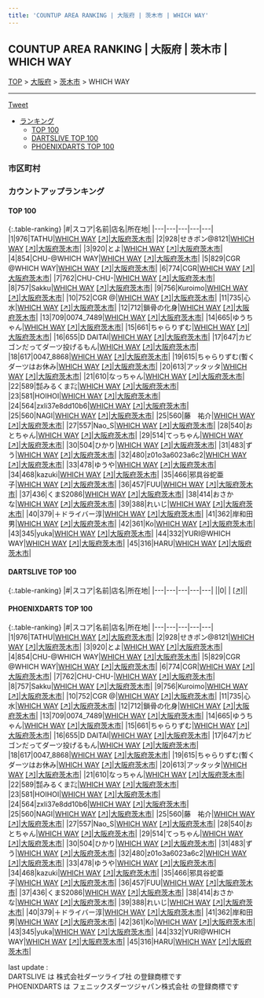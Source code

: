 ```yaml
---
title: 'COUNTUP AREA RANKING | 大阪府 | 茨木市 | WHICH WAY'
---
```

## COUNTUP AREA RANKING | 大阪府 | 茨木市 | WHICH WAY

[TOP](/darts/rank/) > [大阪府](/darts/rank/大阪府/) > [茨木市](/darts/rank/大阪府/茨木市/) > WHICH WAY

___

<a href="https://twitter.com/share?ref_src=twsrc%5Etfw" data-text="COUNTUP AREA RANKING | 大阪府茨木市WHICH WAY" class="twitter-share-button" data-hashtags="DARTSLIVE,PHOENIXDARTS,darts,ダーツ" data-show-count="false">Tweet</a>

* [ランキング](#カウントアップランキング)
    * [TOP 100](#top-100)
    * [DARTSLIVE TOP 100](#dartslive-top-100)
    * [PHOENIXDARTS TOP 100](#phoenixdarts-top-100)

### 市区町村

<ul>

</ul>

### カウントアップランキング

#### TOP 100



{:.table-ranking}
|#|スコア|名前|店名|所在地|
|---|---|---|---|---|
|1|976|<span class="rank-name-pd">TATHU</span>|<a href="/darts/rank/shops/68667.html">WHICH WAY</a> <a href="https://vs.phoenixdarts.com/jp/shop/shopDetailInfo/s_68667?s_seq=68667">[↗]</a>|<a href="/darts/rank/大阪府/茨木市">大阪府茨木市</a>|
|2|928|<span class="rank-name-pd">せきポン@8121</span>|<a href="/darts/rank/shops/68667.html">WHICH WAY</a> <a href="https://vs.phoenixdarts.com/jp/shop/shopDetailInfo/s_68667?s_seq=68667">[↗]</a>|<a href="/darts/rank/大阪府/茨木市">大阪府茨木市</a>|
|3|920|<span class="rank-name-pd">とよ</span>|<a href="/darts/rank/shops/68667.html">WHICH WAY</a> <a href="https://vs.phoenixdarts.com/jp/shop/shopDetailInfo/s_68667?s_seq=68667">[↗]</a>|<a href="/darts/rank/大阪府/茨木市">大阪府茨木市</a>|
|4|854|<span class="rank-name-pd">CHU-@WHICH WAY</span>|<a href="/darts/rank/shops/68667.html">WHICH WAY</a> <a href="https://vs.phoenixdarts.com/jp/shop/shopDetailInfo/s_68667?s_seq=68667">[↗]</a>|<a href="/darts/rank/大阪府/茨木市">大阪府茨木市</a>|
|5|829|<span class="rank-name-pd">CGR @WHICH WAY</span>|<a href="/darts/rank/shops/68667.html">WHICH WAY</a> <a href="https://vs.phoenixdarts.com/jp/shop/shopDetailInfo/s_68667?s_seq=68667">[↗]</a>|<a href="/darts/rank/大阪府/茨木市">大阪府茨木市</a>|
|6|774|<span class="rank-name-pd">CGR</span>|<a href="/darts/rank/shops/68667.html">WHICH WAY</a> <a href="https://vs.phoenixdarts.com/jp/shop/shopDetailInfo/s_68667?s_seq=68667">[↗]</a>|<a href="/darts/rank/大阪府/茨木市">大阪府茨木市</a>|
|7|762|<span class="rank-name-pd">CHU-CHU-</span>|<a href="/darts/rank/shops/68667.html">WHICH WAY</a> <a href="https://vs.phoenixdarts.com/jp/shop/shopDetailInfo/s_68667?s_seq=68667">[↗]</a>|<a href="/darts/rank/大阪府/茨木市">大阪府茨木市</a>|
|8|757|<span class="rank-name-pd">Sakku</span>|<a href="/darts/rank/shops/68667.html">WHICH WAY</a> <a href="https://vs.phoenixdarts.com/jp/shop/shopDetailInfo/s_68667?s_seq=68667">[↗]</a>|<a href="/darts/rank/大阪府/茨木市">大阪府茨木市</a>|
|9|756|<span class="rank-name-pd">Kuroimo</span>|<a href="/darts/rank/shops/68667.html">WHICH WAY</a> <a href="https://vs.phoenixdarts.com/jp/shop/shopDetailInfo/s_68667?s_seq=68667">[↗]</a>|<a href="/darts/rank/大阪府/茨木市">大阪府茨木市</a>|
|10|752|<span class="rank-name-pd">CGR @</span>|<a href="/darts/rank/shops/68667.html">WHICH WAY</a> <a href="https://vs.phoenixdarts.com/jp/shop/shopDetailInfo/s_68667?s_seq=68667">[↗]</a>|<a href="/darts/rank/大阪府/茨木市">大阪府茨木市</a>|
|11|735|<span class="rank-name-pd">心水</span>|<a href="/darts/rank/shops/68667.html">WHICH WAY</a> <a href="https://vs.phoenixdarts.com/jp/shop/shopDetailInfo/s_68667?s_seq=68667">[↗]</a>|<a href="/darts/rank/大阪府/茨木市">大阪府茨木市</a>|
|12|712|<span class="rank-name-pd">鎖骨の化身</span>|<a href="/darts/rank/shops/68667.html">WHICH WAY</a> <a href="https://vs.phoenixdarts.com/jp/shop/shopDetailInfo/s_68667?s_seq=68667">[↗]</a>|<a href="/darts/rank/大阪府/茨木市">大阪府茨木市</a>|
|13|709|<span class="rank-name-pd">0074_7489</span>|<a href="/darts/rank/shops/68667.html">WHICH WAY</a> <a href="https://vs.phoenixdarts.com/jp/shop/shopDetailInfo/s_68667?s_seq=68667">[↗]</a>|<a href="/darts/rank/大阪府/茨木市">大阪府茨木市</a>|
|14|665|<span class="rank-name-pd">ゆうちゃん</span>|<a href="/darts/rank/shops/68667.html">WHICH WAY</a> <a href="https://vs.phoenixdarts.com/jp/shop/shopDetailInfo/s_68667?s_seq=68667">[↗]</a>|<a href="/darts/rank/大阪府/茨木市">大阪府茨木市</a>|
|15|661|<span class="rank-name-pd">ちゃらりずむ</span>|<a href="/darts/rank/shops/68667.html">WHICH WAY</a> <a href="https://vs.phoenixdarts.com/jp/shop/shopDetailInfo/s_68667?s_seq=68667">[↗]</a>|<a href="/darts/rank/大阪府/茨木市">大阪府茨木市</a>|
|16|655|<span class="rank-name-pd">D DAITAI</span>|<a href="/darts/rank/shops/68667.html">WHICH WAY</a> <a href="https://vs.phoenixdarts.com/jp/shop/shopDetailInfo/s_68667?s_seq=68667">[↗]</a>|<a href="/darts/rank/大阪府/茨木市">大阪府茨木市</a>|
|17|647|<span class="rank-name-pd">カビゴンだってダーツ投げるもん</span>|<a href="/darts/rank/shops/68667.html">WHICH WAY</a> <a href="https://vs.phoenixdarts.com/jp/shop/shopDetailInfo/s_68667?s_seq=68667">[↗]</a>|<a href="/darts/rank/大阪府/茨木市">大阪府茨木市</a>|
|18|617|<span class="rank-name-pd">0047_8868</span>|<a href="/darts/rank/shops/68667.html">WHICH WAY</a> <a href="https://vs.phoenixdarts.com/jp/shop/shopDetailInfo/s_68667?s_seq=68667">[↗]</a>|<a href="/darts/rank/大阪府/茨木市">大阪府茨木市</a>|
|19|615|<span class="rank-name-pd">ちゃらりずむ(暫くダーツはお休み</span>|<a href="/darts/rank/shops/68667.html">WHICH WAY</a> <a href="https://vs.phoenixdarts.com/jp/shop/shopDetailInfo/s_68667?s_seq=68667">[↗]</a>|<a href="/darts/rank/大阪府/茨木市">大阪府茨木市</a>|
|20|613|<span class="rank-name-pd">アッタッタ</span>|<a href="/darts/rank/shops/68667.html">WHICH WAY</a> <a href="https://vs.phoenixdarts.com/jp/shop/shopDetailInfo/s_68667?s_seq=68667">[↗]</a>|<a href="/darts/rank/大阪府/茨木市">大阪府茨木市</a>|
|21|610|<span class="rank-name-pd">なっちゃん</span>|<a href="/darts/rank/shops/68667.html">WHICH WAY</a> <a href="https://vs.phoenixdarts.com/jp/shop/shopDetailInfo/s_68667?s_seq=68667">[↗]</a>|<a href="/darts/rank/大阪府/茨木市">大阪府茨木市</a>|
|22|589|<span class="rank-name-pd">㍿みるくま㌠</span>|<a href="/darts/rank/shops/68667.html">WHICH WAY</a> <a href="https://vs.phoenixdarts.com/jp/shop/shopDetailInfo/s_68667?s_seq=68667">[↗]</a>|<a href="/darts/rank/大阪府/茨木市">大阪府茨木市</a>|
|23|581|<span class="rank-name-pd">HOIHOI</span>|<a href="/darts/rank/shops/68667.html">WHICH WAY</a> <a href="https://vs.phoenixdarts.com/jp/shop/shopDetailInfo/s_68667?s_seq=68667">[↗]</a>|<a href="/darts/rank/大阪府/茨木市">大阪府茨木市</a>|
|24|564|<span class="rank-name-pd">zxli37e8dd10b6</span>|<a href="/darts/rank/shops/68667.html">WHICH WAY</a> <a href="https://vs.phoenixdarts.com/jp/shop/shopDetailInfo/s_68667?s_seq=68667">[↗]</a>|<a href="/darts/rank/大阪府/茨木市">大阪府茨木市</a>|
|25|560|<span class="rank-name-pd">NAGI</span>|<a href="/darts/rank/shops/68667.html">WHICH WAY</a> <a href="https://vs.phoenixdarts.com/jp/shop/shopDetailInfo/s_68667?s_seq=68667">[↗]</a>|<a href="/darts/rank/大阪府/茨木市">大阪府茨木市</a>|
|25|560|<span class="rank-name-pd">藤　祐介</span>|<a href="/darts/rank/shops/68667.html">WHICH WAY</a> <a href="https://vs.phoenixdarts.com/jp/shop/shopDetailInfo/s_68667?s_seq=68667">[↗]</a>|<a href="/darts/rank/大阪府/茨木市">大阪府茨木市</a>|
|27|557|<span class="rank-name-pd">Nao_S</span>|<a href="/darts/rank/shops/68667.html">WHICH WAY</a> <a href="https://vs.phoenixdarts.com/jp/shop/shopDetailInfo/s_68667?s_seq=68667">[↗]</a>|<a href="/darts/rank/大阪府/茨木市">大阪府茨木市</a>|
|28|540|<span class="rank-name-pd">おとちゃん</span>|<a href="/darts/rank/shops/68667.html">WHICH WAY</a> <a href="https://vs.phoenixdarts.com/jp/shop/shopDetailInfo/s_68667?s_seq=68667">[↗]</a>|<a href="/darts/rank/大阪府/茨木市">大阪府茨木市</a>|
|29|514|<span class="rank-name-pd">てっちゃん</span>|<a href="/darts/rank/shops/68667.html">WHICH WAY</a> <a href="https://vs.phoenixdarts.com/jp/shop/shopDetailInfo/s_68667?s_seq=68667">[↗]</a>|<a href="/darts/rank/大阪府/茨木市">大阪府茨木市</a>|
|30|504|<span class="rank-name-pd">ひかり</span>|<a href="/darts/rank/shops/68667.html">WHICH WAY</a> <a href="https://vs.phoenixdarts.com/jp/shop/shopDetailInfo/s_68667?s_seq=68667">[↗]</a>|<a href="/darts/rank/大阪府/茨木市">大阪府茨木市</a>|
|31|483|<span class="rank-name-pd">ずう</span>|<a href="/darts/rank/shops/68667.html">WHICH WAY</a> <a href="https://vs.phoenixdarts.com/jp/shop/shopDetailInfo/s_68667?s_seq=68667">[↗]</a>|<a href="/darts/rank/大阪府/茨木市">大阪府茨木市</a>|
|32|480|<span class="rank-name-pd">z01o3a6023a6c2</span>|<a href="/darts/rank/shops/68667.html">WHICH WAY</a> <a href="https://vs.phoenixdarts.com/jp/shop/shopDetailInfo/s_68667?s_seq=68667">[↗]</a>|<a href="/darts/rank/大阪府/茨木市">大阪府茨木市</a>|
|33|478|<span class="rank-name-pd">ゆうや</span>|<a href="/darts/rank/shops/68667.html">WHICH WAY</a> <a href="https://vs.phoenixdarts.com/jp/shop/shopDetailInfo/s_68667?s_seq=68667">[↗]</a>|<a href="/darts/rank/大阪府/茨木市">大阪府茨木市</a>|
|34|468|<span class="rank-name-pd">kazuki</span>|<a href="/darts/rank/shops/68667.html">WHICH WAY</a> <a href="https://vs.phoenixdarts.com/jp/shop/shopDetailInfo/s_68667?s_seq=68667">[↗]</a>|<a href="/darts/rank/大阪府/茨木市">大阪府茨木市</a>|
|35|466|<span class="rank-name-pd">邪具谷蛇亜子</span>|<a href="/darts/rank/shops/68667.html">WHICH WAY</a> <a href="https://vs.phoenixdarts.com/jp/shop/shopDetailInfo/s_68667?s_seq=68667">[↗]</a>|<a href="/darts/rank/大阪府/茨木市">大阪府茨木市</a>|
|36|457|<span class="rank-name-pd">FUU</span>|<a href="/darts/rank/shops/68667.html">WHICH WAY</a> <a href="https://vs.phoenixdarts.com/jp/shop/shopDetailInfo/s_68667?s_seq=68667">[↗]</a>|<a href="/darts/rank/大阪府/茨木市">大阪府茨木市</a>|
|37|436|<span class="rank-name-pd">くまS2086</span>|<a href="/darts/rank/shops/68667.html">WHICH WAY</a> <a href="https://vs.phoenixdarts.com/jp/shop/shopDetailInfo/s_68667?s_seq=68667">[↗]</a>|<a href="/darts/rank/大阪府/茨木市">大阪府茨木市</a>|
|38|414|<span class="rank-name-pd">おさかな</span>|<a href="/darts/rank/shops/68667.html">WHICH WAY</a> <a href="https://vs.phoenixdarts.com/jp/shop/shopDetailInfo/s_68667?s_seq=68667">[↗]</a>|<a href="/darts/rank/大阪府/茨木市">大阪府茨木市</a>|
|39|388|<span class="rank-name-pd">れいじ</span>|<a href="/darts/rank/shops/68667.html">WHICH WAY</a> <a href="https://vs.phoenixdarts.com/jp/shop/shopDetailInfo/s_68667?s_seq=68667">[↗]</a>|<a href="/darts/rank/大阪府/茨木市">大阪府茨木市</a>|
|40|379|<span class="rank-name-pd">＋ドライバー淳</span>|<a href="/darts/rank/shops/68667.html">WHICH WAY</a> <a href="https://vs.phoenixdarts.com/jp/shop/shopDetailInfo/s_68667?s_seq=68667">[↗]</a>|<a href="/darts/rank/大阪府/茨木市">大阪府茨木市</a>|
|41|362|<span class="rank-name-pd">岸和田男</span>|<a href="/darts/rank/shops/68667.html">WHICH WAY</a> <a href="https://vs.phoenixdarts.com/jp/shop/shopDetailInfo/s_68667?s_seq=68667">[↗]</a>|<a href="/darts/rank/大阪府/茨木市">大阪府茨木市</a>|
|42|361|<span class="rank-name-pd">Ko</span>|<a href="/darts/rank/shops/68667.html">WHICH WAY</a> <a href="https://vs.phoenixdarts.com/jp/shop/shopDetailInfo/s_68667?s_seq=68667">[↗]</a>|<a href="/darts/rank/大阪府/茨木市">大阪府茨木市</a>|
|43|345|<span class="rank-name-pd">yuka</span>|<a href="/darts/rank/shops/68667.html">WHICH WAY</a> <a href="https://vs.phoenixdarts.com/jp/shop/shopDetailInfo/s_68667?s_seq=68667">[↗]</a>|<a href="/darts/rank/大阪府/茨木市">大阪府茨木市</a>|
|44|332|<span class="rank-name-pd">YURI@WHICH WAY</span>|<a href="/darts/rank/shops/68667.html">WHICH WAY</a> <a href="https://vs.phoenixdarts.com/jp/shop/shopDetailInfo/s_68667?s_seq=68667">[↗]</a>|<a href="/darts/rank/大阪府/茨木市">大阪府茨木市</a>|
|45|316|<span class="rank-name-pd">HARU</span>|<a href="/darts/rank/shops/68667.html">WHICH WAY</a> <a href="https://vs.phoenixdarts.com/jp/shop/shopDetailInfo/s_68667?s_seq=68667">[↗]</a>|<a href="/darts/rank/大阪府/茨木市">大阪府茨木市</a>|


#### DARTSLIVE TOP 100



{:.table-ranking}
|#|スコア|名前|店名|所在地|
|---|---|---|---|---|
||0|<span class="rank-name-dl"> </span>|<a href="/darts/rank/shops/.html"></a> <a href="">[↗]</a>|<a href="/darts/rank//"></a>|


#### PHOENIXDARTS TOP 100



{:.table-ranking}
|#|スコア|名前|店名|所在地|
|---|---|---|---|---|
|1|976|<span class="rank-name-pd">TATHU</span>|<a href="/darts/rank/shops/68667.html">WHICH WAY</a> <a href="https://vs.phoenixdarts.com/jp/shop/shopDetailInfo/s_68667?s_seq=68667">[↗]</a>|<a href="/darts/rank/大阪府/茨木市">大阪府茨木市</a>|
|2|928|<span class="rank-name-pd">せきポン@8121</span>|<a href="/darts/rank/shops/68667.html">WHICH WAY</a> <a href="https://vs.phoenixdarts.com/jp/shop/shopDetailInfo/s_68667?s_seq=68667">[↗]</a>|<a href="/darts/rank/大阪府/茨木市">大阪府茨木市</a>|
|3|920|<span class="rank-name-pd">とよ</span>|<a href="/darts/rank/shops/68667.html">WHICH WAY</a> <a href="https://vs.phoenixdarts.com/jp/shop/shopDetailInfo/s_68667?s_seq=68667">[↗]</a>|<a href="/darts/rank/大阪府/茨木市">大阪府茨木市</a>|
|4|854|<span class="rank-name-pd">CHU-@WHICH WAY</span>|<a href="/darts/rank/shops/68667.html">WHICH WAY</a> <a href="https://vs.phoenixdarts.com/jp/shop/shopDetailInfo/s_68667?s_seq=68667">[↗]</a>|<a href="/darts/rank/大阪府/茨木市">大阪府茨木市</a>|
|5|829|<span class="rank-name-pd">CGR @WHICH WAY</span>|<a href="/darts/rank/shops/68667.html">WHICH WAY</a> <a href="https://vs.phoenixdarts.com/jp/shop/shopDetailInfo/s_68667?s_seq=68667">[↗]</a>|<a href="/darts/rank/大阪府/茨木市">大阪府茨木市</a>|
|6|774|<span class="rank-name-pd">CGR</span>|<a href="/darts/rank/shops/68667.html">WHICH WAY</a> <a href="https://vs.phoenixdarts.com/jp/shop/shopDetailInfo/s_68667?s_seq=68667">[↗]</a>|<a href="/darts/rank/大阪府/茨木市">大阪府茨木市</a>|
|7|762|<span class="rank-name-pd">CHU-CHU-</span>|<a href="/darts/rank/shops/68667.html">WHICH WAY</a> <a href="https://vs.phoenixdarts.com/jp/shop/shopDetailInfo/s_68667?s_seq=68667">[↗]</a>|<a href="/darts/rank/大阪府/茨木市">大阪府茨木市</a>|
|8|757|<span class="rank-name-pd">Sakku</span>|<a href="/darts/rank/shops/68667.html">WHICH WAY</a> <a href="https://vs.phoenixdarts.com/jp/shop/shopDetailInfo/s_68667?s_seq=68667">[↗]</a>|<a href="/darts/rank/大阪府/茨木市">大阪府茨木市</a>|
|9|756|<span class="rank-name-pd">Kuroimo</span>|<a href="/darts/rank/shops/68667.html">WHICH WAY</a> <a href="https://vs.phoenixdarts.com/jp/shop/shopDetailInfo/s_68667?s_seq=68667">[↗]</a>|<a href="/darts/rank/大阪府/茨木市">大阪府茨木市</a>|
|10|752|<span class="rank-name-pd">CGR @</span>|<a href="/darts/rank/shops/68667.html">WHICH WAY</a> <a href="https://vs.phoenixdarts.com/jp/shop/shopDetailInfo/s_68667?s_seq=68667">[↗]</a>|<a href="/darts/rank/大阪府/茨木市">大阪府茨木市</a>|
|11|735|<span class="rank-name-pd">心水</span>|<a href="/darts/rank/shops/68667.html">WHICH WAY</a> <a href="https://vs.phoenixdarts.com/jp/shop/shopDetailInfo/s_68667?s_seq=68667">[↗]</a>|<a href="/darts/rank/大阪府/茨木市">大阪府茨木市</a>|
|12|712|<span class="rank-name-pd">鎖骨の化身</span>|<a href="/darts/rank/shops/68667.html">WHICH WAY</a> <a href="https://vs.phoenixdarts.com/jp/shop/shopDetailInfo/s_68667?s_seq=68667">[↗]</a>|<a href="/darts/rank/大阪府/茨木市">大阪府茨木市</a>|
|13|709|<span class="rank-name-pd">0074_7489</span>|<a href="/darts/rank/shops/68667.html">WHICH WAY</a> <a href="https://vs.phoenixdarts.com/jp/shop/shopDetailInfo/s_68667?s_seq=68667">[↗]</a>|<a href="/darts/rank/大阪府/茨木市">大阪府茨木市</a>|
|14|665|<span class="rank-name-pd">ゆうちゃん</span>|<a href="/darts/rank/shops/68667.html">WHICH WAY</a> <a href="https://vs.phoenixdarts.com/jp/shop/shopDetailInfo/s_68667?s_seq=68667">[↗]</a>|<a href="/darts/rank/大阪府/茨木市">大阪府茨木市</a>|
|15|661|<span class="rank-name-pd">ちゃらりずむ</span>|<a href="/darts/rank/shops/68667.html">WHICH WAY</a> <a href="https://vs.phoenixdarts.com/jp/shop/shopDetailInfo/s_68667?s_seq=68667">[↗]</a>|<a href="/darts/rank/大阪府/茨木市">大阪府茨木市</a>|
|16|655|<span class="rank-name-pd">D DAITAI</span>|<a href="/darts/rank/shops/68667.html">WHICH WAY</a> <a href="https://vs.phoenixdarts.com/jp/shop/shopDetailInfo/s_68667?s_seq=68667">[↗]</a>|<a href="/darts/rank/大阪府/茨木市">大阪府茨木市</a>|
|17|647|<span class="rank-name-pd">カビゴンだってダーツ投げるもん</span>|<a href="/darts/rank/shops/68667.html">WHICH WAY</a> <a href="https://vs.phoenixdarts.com/jp/shop/shopDetailInfo/s_68667?s_seq=68667">[↗]</a>|<a href="/darts/rank/大阪府/茨木市">大阪府茨木市</a>|
|18|617|<span class="rank-name-pd">0047_8868</span>|<a href="/darts/rank/shops/68667.html">WHICH WAY</a> <a href="https://vs.phoenixdarts.com/jp/shop/shopDetailInfo/s_68667?s_seq=68667">[↗]</a>|<a href="/darts/rank/大阪府/茨木市">大阪府茨木市</a>|
|19|615|<span class="rank-name-pd">ちゃらりずむ(暫くダーツはお休み</span>|<a href="/darts/rank/shops/68667.html">WHICH WAY</a> <a href="https://vs.phoenixdarts.com/jp/shop/shopDetailInfo/s_68667?s_seq=68667">[↗]</a>|<a href="/darts/rank/大阪府/茨木市">大阪府茨木市</a>|
|20|613|<span class="rank-name-pd">アッタッタ</span>|<a href="/darts/rank/shops/68667.html">WHICH WAY</a> <a href="https://vs.phoenixdarts.com/jp/shop/shopDetailInfo/s_68667?s_seq=68667">[↗]</a>|<a href="/darts/rank/大阪府/茨木市">大阪府茨木市</a>|
|21|610|<span class="rank-name-pd">なっちゃん</span>|<a href="/darts/rank/shops/68667.html">WHICH WAY</a> <a href="https://vs.phoenixdarts.com/jp/shop/shopDetailInfo/s_68667?s_seq=68667">[↗]</a>|<a href="/darts/rank/大阪府/茨木市">大阪府茨木市</a>|
|22|589|<span class="rank-name-pd">㍿みるくま㌠</span>|<a href="/darts/rank/shops/68667.html">WHICH WAY</a> <a href="https://vs.phoenixdarts.com/jp/shop/shopDetailInfo/s_68667?s_seq=68667">[↗]</a>|<a href="/darts/rank/大阪府/茨木市">大阪府茨木市</a>|
|23|581|<span class="rank-name-pd">HOIHOI</span>|<a href="/darts/rank/shops/68667.html">WHICH WAY</a> <a href="https://vs.phoenixdarts.com/jp/shop/shopDetailInfo/s_68667?s_seq=68667">[↗]</a>|<a href="/darts/rank/大阪府/茨木市">大阪府茨木市</a>|
|24|564|<span class="rank-name-pd">zxli37e8dd10b6</span>|<a href="/darts/rank/shops/68667.html">WHICH WAY</a> <a href="https://vs.phoenixdarts.com/jp/shop/shopDetailInfo/s_68667?s_seq=68667">[↗]</a>|<a href="/darts/rank/大阪府/茨木市">大阪府茨木市</a>|
|25|560|<span class="rank-name-pd">NAGI</span>|<a href="/darts/rank/shops/68667.html">WHICH WAY</a> <a href="https://vs.phoenixdarts.com/jp/shop/shopDetailInfo/s_68667?s_seq=68667">[↗]</a>|<a href="/darts/rank/大阪府/茨木市">大阪府茨木市</a>|
|25|560|<span class="rank-name-pd">藤　祐介</span>|<a href="/darts/rank/shops/68667.html">WHICH WAY</a> <a href="https://vs.phoenixdarts.com/jp/shop/shopDetailInfo/s_68667?s_seq=68667">[↗]</a>|<a href="/darts/rank/大阪府/茨木市">大阪府茨木市</a>|
|27|557|<span class="rank-name-pd">Nao_S</span>|<a href="/darts/rank/shops/68667.html">WHICH WAY</a> <a href="https://vs.phoenixdarts.com/jp/shop/shopDetailInfo/s_68667?s_seq=68667">[↗]</a>|<a href="/darts/rank/大阪府/茨木市">大阪府茨木市</a>|
|28|540|<span class="rank-name-pd">おとちゃん</span>|<a href="/darts/rank/shops/68667.html">WHICH WAY</a> <a href="https://vs.phoenixdarts.com/jp/shop/shopDetailInfo/s_68667?s_seq=68667">[↗]</a>|<a href="/darts/rank/大阪府/茨木市">大阪府茨木市</a>|
|29|514|<span class="rank-name-pd">てっちゃん</span>|<a href="/darts/rank/shops/68667.html">WHICH WAY</a> <a href="https://vs.phoenixdarts.com/jp/shop/shopDetailInfo/s_68667?s_seq=68667">[↗]</a>|<a href="/darts/rank/大阪府/茨木市">大阪府茨木市</a>|
|30|504|<span class="rank-name-pd">ひかり</span>|<a href="/darts/rank/shops/68667.html">WHICH WAY</a> <a href="https://vs.phoenixdarts.com/jp/shop/shopDetailInfo/s_68667?s_seq=68667">[↗]</a>|<a href="/darts/rank/大阪府/茨木市">大阪府茨木市</a>|
|31|483|<span class="rank-name-pd">ずう</span>|<a href="/darts/rank/shops/68667.html">WHICH WAY</a> <a href="https://vs.phoenixdarts.com/jp/shop/shopDetailInfo/s_68667?s_seq=68667">[↗]</a>|<a href="/darts/rank/大阪府/茨木市">大阪府茨木市</a>|
|32|480|<span class="rank-name-pd">z01o3a6023a6c2</span>|<a href="/darts/rank/shops/68667.html">WHICH WAY</a> <a href="https://vs.phoenixdarts.com/jp/shop/shopDetailInfo/s_68667?s_seq=68667">[↗]</a>|<a href="/darts/rank/大阪府/茨木市">大阪府茨木市</a>|
|33|478|<span class="rank-name-pd">ゆうや</span>|<a href="/darts/rank/shops/68667.html">WHICH WAY</a> <a href="https://vs.phoenixdarts.com/jp/shop/shopDetailInfo/s_68667?s_seq=68667">[↗]</a>|<a href="/darts/rank/大阪府/茨木市">大阪府茨木市</a>|
|34|468|<span class="rank-name-pd">kazuki</span>|<a href="/darts/rank/shops/68667.html">WHICH WAY</a> <a href="https://vs.phoenixdarts.com/jp/shop/shopDetailInfo/s_68667?s_seq=68667">[↗]</a>|<a href="/darts/rank/大阪府/茨木市">大阪府茨木市</a>|
|35|466|<span class="rank-name-pd">邪具谷蛇亜子</span>|<a href="/darts/rank/shops/68667.html">WHICH WAY</a> <a href="https://vs.phoenixdarts.com/jp/shop/shopDetailInfo/s_68667?s_seq=68667">[↗]</a>|<a href="/darts/rank/大阪府/茨木市">大阪府茨木市</a>|
|36|457|<span class="rank-name-pd">FUU</span>|<a href="/darts/rank/shops/68667.html">WHICH WAY</a> <a href="https://vs.phoenixdarts.com/jp/shop/shopDetailInfo/s_68667?s_seq=68667">[↗]</a>|<a href="/darts/rank/大阪府/茨木市">大阪府茨木市</a>|
|37|436|<span class="rank-name-pd">くまS2086</span>|<a href="/darts/rank/shops/68667.html">WHICH WAY</a> <a href="https://vs.phoenixdarts.com/jp/shop/shopDetailInfo/s_68667?s_seq=68667">[↗]</a>|<a href="/darts/rank/大阪府/茨木市">大阪府茨木市</a>|
|38|414|<span class="rank-name-pd">おさかな</span>|<a href="/darts/rank/shops/68667.html">WHICH WAY</a> <a href="https://vs.phoenixdarts.com/jp/shop/shopDetailInfo/s_68667?s_seq=68667">[↗]</a>|<a href="/darts/rank/大阪府/茨木市">大阪府茨木市</a>|
|39|388|<span class="rank-name-pd">れいじ</span>|<a href="/darts/rank/shops/68667.html">WHICH WAY</a> <a href="https://vs.phoenixdarts.com/jp/shop/shopDetailInfo/s_68667?s_seq=68667">[↗]</a>|<a href="/darts/rank/大阪府/茨木市">大阪府茨木市</a>|
|40|379|<span class="rank-name-pd">＋ドライバー淳</span>|<a href="/darts/rank/shops/68667.html">WHICH WAY</a> <a href="https://vs.phoenixdarts.com/jp/shop/shopDetailInfo/s_68667?s_seq=68667">[↗]</a>|<a href="/darts/rank/大阪府/茨木市">大阪府茨木市</a>|
|41|362|<span class="rank-name-pd">岸和田男</span>|<a href="/darts/rank/shops/68667.html">WHICH WAY</a> <a href="https://vs.phoenixdarts.com/jp/shop/shopDetailInfo/s_68667?s_seq=68667">[↗]</a>|<a href="/darts/rank/大阪府/茨木市">大阪府茨木市</a>|
|42|361|<span class="rank-name-pd">Ko</span>|<a href="/darts/rank/shops/68667.html">WHICH WAY</a> <a href="https://vs.phoenixdarts.com/jp/shop/shopDetailInfo/s_68667?s_seq=68667">[↗]</a>|<a href="/darts/rank/大阪府/茨木市">大阪府茨木市</a>|
|43|345|<span class="rank-name-pd">yuka</span>|<a href="/darts/rank/shops/68667.html">WHICH WAY</a> <a href="https://vs.phoenixdarts.com/jp/shop/shopDetailInfo/s_68667?s_seq=68667">[↗]</a>|<a href="/darts/rank/大阪府/茨木市">大阪府茨木市</a>|
|44|332|<span class="rank-name-pd">YURI@WHICH WAY</span>|<a href="/darts/rank/shops/68667.html">WHICH WAY</a> <a href="https://vs.phoenixdarts.com/jp/shop/shopDetailInfo/s_68667?s_seq=68667">[↗]</a>|<a href="/darts/rank/大阪府/茨木市">大阪府茨木市</a>|
|45|316|<span class="rank-name-pd">HARU</span>|<a href="/darts/rank/shops/68667.html">WHICH WAY</a> <a href="https://vs.phoenixdarts.com/jp/shop/shopDetailInfo/s_68667?s_seq=68667">[↗]</a>|<a href="/darts/rank/大阪府/茨木市">大阪府茨木市</a>|


<div class="footer border-top border-gray-light mt-5 pt-3 text-right text-gray">
    last update : <span style="font-weight: italic" id="foot_last_modified"></span><br />
    DARTSLIVE は 株式会社ダーツライブ社 の登録商標です<br />
    PHOENIXDARTS は フェニックスダーツジャパン株式会社 の登録商標です<br />
</div>

<script src="https://cdnjs.cloudflare.com/ajax/libs/jquery.tablesorter/2.31.3/js/jquery.tablesorter.min.js" integrity="sha512-qzgd5cYSZcosqpzpn7zF2ZId8f/8CHmFKZ8j7mU4OUXTNRd5g+ZHBPsgKEwoqxCtdQvExE5LprwwPAgoicguNg==" crossorigin="anonymous" referrerpolicy="no-referrer"></script>
<link rel="stylesheet" href="https://cdnjs.cloudflare.com/ajax/libs/jquery.tablesorter/2.31.3/css/theme.default.min.css" integrity="sha512-wghhOJkjQX0Lh3NSWvNKeZ0ZpNn+SPVXX1Qyc9OCaogADktxrBiBdKGDoqVUOyhStvMBmJQ8ZdMHiR3wuEq8+w==" crossorigin="anonymous" referrerpolicy="no-referrer" />
<script>
$(function() {
    $(".table-ranking").tablesorter({sortList:[[0, 0]]});
    $("#foot_last_modified").text(formatDate(new Date(document.lastModified), 'yyyy-MM-dd HH:mm:ss'));
});
</script>

<script async src="https://platform.twitter.com/widgets.js" charset="utf-8"></script>